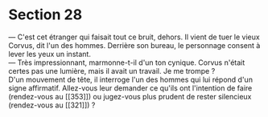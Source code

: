 # Section 28

— C'est cet étranger qui faisait tout ce bruit, dehors. Il vient de tuer le vieux Corvus, dit l'un des hommes. Derrière son bureau, le personnage consent à lever les yeux un instant.  
— Très impressionnant, marmonne-t-il d'un ton cynique. Corvus n'était certes pas une lumière, mais il avait un travail. Je me trompe ?  
D'un mouvement de tête, il interroge l'un des hommes qui lui répond d'un signe affirmatif. Allez-vous leur demander ce qu'ils ont l'intention de faire (rendez-vous au [[353]]) ou jugez-vous plus prudent de rester silencieux (rendez-vous au [[321]]) ?